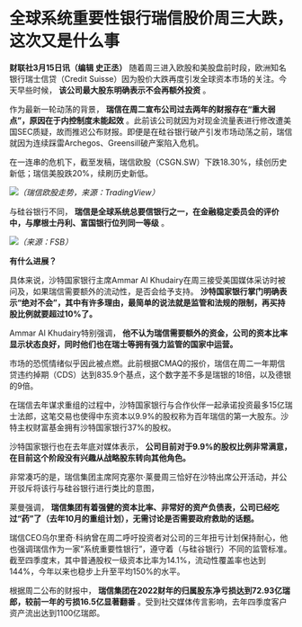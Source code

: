 # 全球系统重要性银行瑞信股价周三大跌，这次又是什么事

**财联社3月15日讯（编辑 史正丞）** 随着周三进入欧股和美股盘前时段，欧洲知名银行瑞士信贷（Credit
Suisse）因为股价大跌再度引发全球资本市场的关注。今天早些时候， **该公司最大股东明确表示不会再额外投资** 。

作为最新一轮动荡的背景， **瑞信在周二宣布公司过去两年的财报存在“重大弱点”，原因在于内控制度未能起效**
。此前该公司就因为对现金流量表进行修改遭美国SEC质疑，故而推迟公布财报。即便是在硅谷银行破产引发市场动荡之前，瑞信就因为连续踩雷Archegos、Greensill破产案陷入危机。

在一连串的危机下，截至发稿，瑞信欧股（CSGN.SW）下跌18.30%，续创历史新低；瑞信美股跌20%，续刷历史新低。

![](https://inews.gtimg.com/om_bt/OM69dD2TmDLFMN-lvVkSCRI3IZlTsdCPAVtFPoa4Iz1-EAA/1000)_（瑞信欧股走势，来源：TradingView）_

与硅谷银行不同， **瑞信是全球系统总要信银行之一，在金融稳定委员会的评价中，与摩根士丹利、富国银行位列同一等级** 。

![](https://inews.gtimg.com/om_bt/OMqMc0KqDSQOTqCEPG71g_39fl0p3NMHeNKqJXgaZAo6YAA/1000)_（来源：FSB）_

**有什么进展？**

具体来说，沙特国家银行主席Ammar Al Khudairy在周三接受美国媒体采访时被问及，如果瑞信需要额外的流动性，是否会给予支持。
**沙特国家银行掌门明确表示“绝对不会”，其中有许多理由，最简单的说法就是监管和法规的限制，再买持股比例就要超过10%了。**

Ammar Al Khudairy特别强调， **他不认为瑞信需要额外的资金，公司的资本比率显示状态良好，同时他们也在瑞士等拥有强力监管的国家中运营。**

市场的恐慌情绪似乎因此被点燃。此前根据CMAQ的报价，瑞信在周二一年期信贷违约掉期（CDS）达到835.9个基点，这个数字差不多是瑞银的18倍，以及德银的9倍。

在瑞信去年谋求重组的过程中，沙特国家银行与合作伙伴一起承诺投资最多15亿瑞士法郎，这笔交易也使得中东资本以9.9%的股权称为百年瑞信的第一大股东。沙特主权财富基金拥有沙特国家银行37%的股权。

沙特国家银行也在去年底对媒体表示， **公司目前对于9.9%的股权比例非常满意，在目前这个阶段没有兴趣从战略股东转向其他角色。**

非常凑巧的是，瑞信集团主席阿克塞尔·莱曼周三恰好在沙特出席公开活动，并公开驳斥将该行与硅谷银行进行类比的意图，

莱曼强调， **瑞信集团有着强健的资本比率、非常好的资产负债表，公司已经吃过“药”了（去年10月的重组计划），无需讨论是否需要政府救助的话题。**

瑞信CEO乌尔里奇·科纳曾在周二呼吁投资者对公司的三年扭亏计划保持耐心，他也强调瑞信作为一家“系统重要性银行”，遵守着（与硅谷银行）不同的监管标准。截至四季度末，其中普通股权一级资本比率为14.1%，流动性覆盖率也达到144%，今年以来也稳步上升至平均150%的水平。

根据周二公布的财报中， **瑞信集团在2022财年的归属股东净亏损达到72.93亿瑞郎，较前一年的亏损16.5亿显著翻番**
。受到社交媒体传言影响，去年四季度客户资产流出达到1100亿瑞郎。

